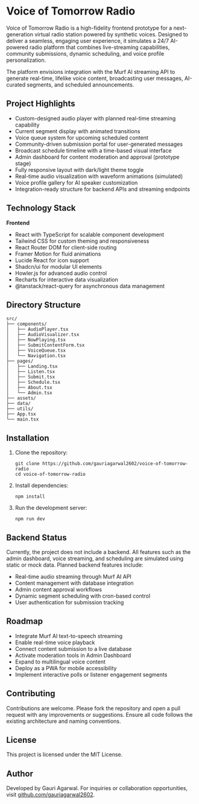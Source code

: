 # Voice of Tomorrow Radio

Voice of Tomorrow Radio is a high-fidelity frontend prototype for a next-generation virtual radio station powered by synthetic voices. Designed to deliver a seamless, engaging user experience, it simulates a 24/7 AI-powered radio platform that combines live-streaming capabilities, community submissions, dynamic scheduling, and voice profile personalization.

The platform envisions integration with the Murf AI streaming API to generate real-time, lifelike voice content, broadcasting user messages, AI-curated segments, and scheduled announcements.

## Project Highlights

- Custom-designed audio player with planned real-time streaming capability
- Current segment display with animated transitions
- Voice queue system for upcoming scheduled content
- Community-driven submission portal for user-generated messages
- Broadcast schedule timeline with a time-based visual interface
- Admin dashboard for content moderation and approval (prototype stage)
- Fully responsive layout with dark/light theme toggle
- Real-time audio visualization with waveform animations (simulated)
- Voice profile gallery for AI speaker customization
- Integration-ready structure for backend APIs and streaming endpoints

## Technology Stack

**Frontend**

- React with TypeScript for scalable component development
- Tailwind CSS for custom theming and responsiveness
- React Router DOM for client-side routing
- Framer Motion for fluid animations
- Lucide React for icon support
- Shadcn/ui for modular UI elements
- Howler.js for advanced audio control
- Recharts for interactive data visualization
- @tanstack/react-query for asynchronous data management

## Directory Structure

```
src/
├── components/
│   ├── AudioPlayer.tsx
│   ├── AudioVisualizer.tsx
│   ├── NowPlaying.tsx
│   ├── SubmitContentForm.tsx
│   ├── VoiceQueue.tsx
│   └── Navigation.tsx
├── pages/
│   ├── Landing.tsx
│   ├── Listen.tsx
│   ├── Submit.tsx
│   ├── Schedule.tsx
│   ├── About.tsx
│   └── Admin.tsx
├── assets/
├── data/
├── utils/
├── App.tsx
└── main.tsx
```

## Installation

1. Clone the repository:
   ```
   git clone https://github.com/gauriagarwal2602/voice-of-tomorrow-radio
   cd voice-of-tomorrow-radio
   ```

2. Install dependencies:
   ```
   npm install
   ```

3. Run the development server:
   ```
   npm run dev
   ```

## Backend Status

Currently, the project does not include a backend. All features such as the admin dashboard, voice streaming, and scheduling are simulated using static or mock data. Planned backend features include:

- Real-time audio streaming through Murf AI API
- Content management with database integration
- Admin content approval workflows
- Dynamic segment scheduling with cron-based control
- User authentication for submission tracking

## Roadmap

- Integrate Murf AI text-to-speech streaming
- Enable real-time voice playback
- Connect content submission to a live database
- Activate moderation tools in Admin Dashboard
- Expand to multilingual voice content
- Deploy as a PWA for mobile accessibility
- Implement interactive polls or listener engagement segments

## Contributing

Contributions are welcome. Please fork the repository and open a pull request with any improvements or suggestions. Ensure all code follows the existing architecture and naming conventions.

## License

This project is licensed under the MIT License.

## Author

Developed by Gauri Agarwal. For inquiries or collaboration opportunities, visit [github.com/gauriagarwal2602](https://github.com/gauriagarwal2602).
